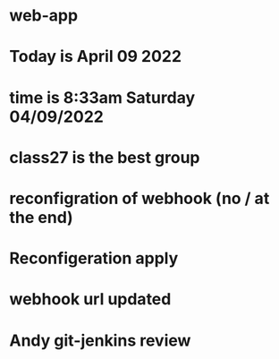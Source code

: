 # web-app
# Today is April 09 2022
# time is 8:33am Saturday 04/09/2022
# class27 is the best group 
# reconfigration of webhook (no / at the end)
# Reconfigeration apply
# webhook url updated
# Andy git-jenkins review
